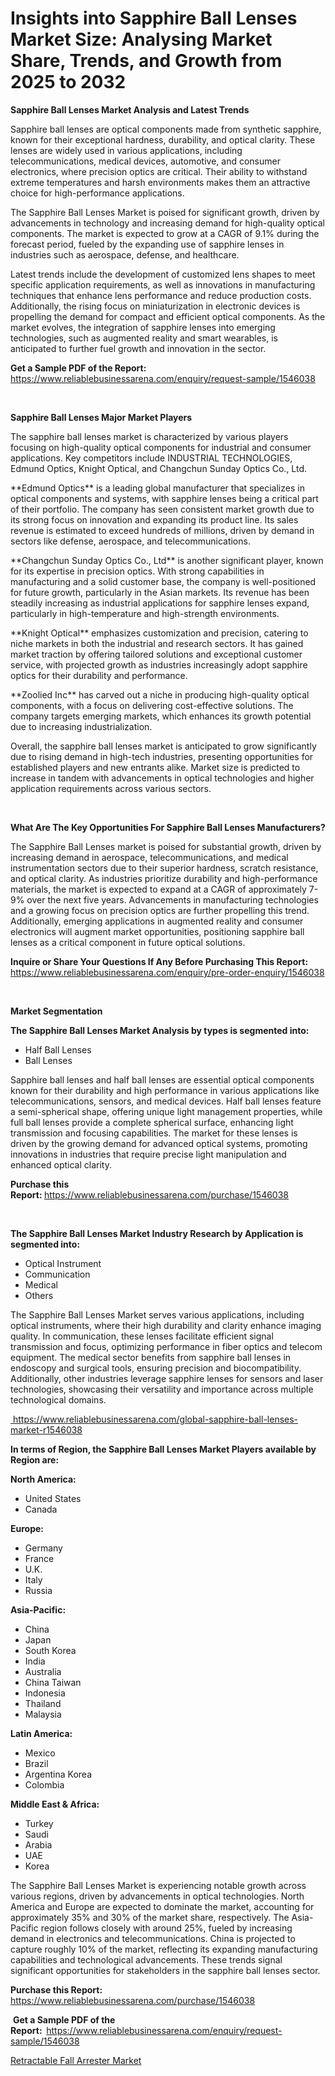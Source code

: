 <p><h1>Insights into Sapphire Ball Lenses Market Size: Analysing Market Share, Trends, and Growth from 2025 to 2032</h1></p><p><strong>Sapphire Ball Lenses Market Analysis and Latest Trends</strong></p>
<p><p>Sapphire ball lenses are optical components made from synthetic sapphire, known for their exceptional hardness, durability, and optical clarity. These lenses are widely used in various applications, including telecommunications, medical devices, automotive, and consumer electronics, where precision optics are critical. Their ability to withstand extreme temperatures and harsh environments makes them an attractive choice for high-performance applications.</p><p>The Sapphire Ball Lenses Market is poised for significant growth, driven by advancements in technology and increasing demand for high-quality optical components. The market is expected to grow at a CAGR of 9.1% during the forecast period, fueled by the expanding use of sapphire lenses in industries such as aerospace, defense, and healthcare. </p><p>Latest trends include the development of customized lens shapes to meet specific application requirements, as well as innovations in manufacturing techniques that enhance lens performance and reduce production costs. Additionally, the rising focus on miniaturization in electronic devices is propelling the demand for compact and efficient optical components. As the market evolves, the integration of sapphire lenses into emerging technologies, such as augmented reality and smart wearables, is anticipated to further fuel growth and innovation in the sector.</p></p>
<p><strong>Get a Sample PDF of the Report:&nbsp;</strong> <a href="https://www.reliablebusinessarena.com/enquiry/request-sample/1546038?utm_campaign=2262&utm_medium=2&utm_source=Github&utm_content=ia&utm_term=17022025&utm_id=sapphire-ball-lenses">https://www.reliablebusinessarena.com/enquiry/request-sample/1546038</a></p>
<p>&nbsp;</p>
<p><strong>Sapphire Ball Lenses Major Market Players</strong></p>
<p><p>The sapphire ball lenses market is characterized by various players focusing on high-quality optical components for industrial and consumer applications. Key competitors include INDUSTRIAL TECHNOLOGIES, Edmund Optics, Knight Optical, and Changchun Sunday Optics Co., Ltd.</p><p>**Edmund Optics** is a leading global manufacturer that specializes in optical components and systems, with sapphire lenses being a critical part of their portfolio. The company has seen consistent market growth due to its strong focus on innovation and expanding its product line. Its sales revenue is estimated to exceed hundreds of millions, driven by demand in sectors like defense, aerospace, and telecommunications.</p><p>**Changchun Sunday Optics Co., Ltd** is another significant player, known for its expertise in precision optics. With strong capabilities in manufacturing and a solid customer base, the company is well-positioned for future growth, particularly in the Asian markets. Its revenue has been steadily increasing as industrial applications for sapphire lenses expand, particularly in high-temperature and high-strength environments.</p><p>**Knight Optical** emphasizes customization and precision, catering to niche markets in both the industrial and research sectors. It has gained market traction by offering tailored solutions and exceptional customer service, with projected growth as industries increasingly adopt sapphire optics for their durability and performance.</p><p>**Zoolied Inc** has carved out a niche in producing high-quality optical components, with a focus on delivering cost-effective solutions. The company targets emerging markets, which enhances its growth potential due to increasing industrialization.</p><p>Overall, the sapphire ball lenses market is anticipated to grow significantly due to rising demand in high-tech industries, presenting opportunities for established players and new entrants alike. Market size is predicted to increase in tandem with advancements in optical technologies and higher application requirements across various sectors.</p></p>
<p>&nbsp;</p>
<p><strong>What Are The Key Opportunities For Sapphire Ball Lenses Manufacturers?</strong></p>
<p><p>The Sapphire Ball Lenses market is poised for substantial growth, driven by increasing demand in aerospace, telecommunications, and medical instrumentation sectors due to their superior hardness, scratch resistance, and optical clarity. As industries prioritize durability and high-performance materials, the market is expected to expand at a CAGR of approximately 7-9% over the next five years. Advancements in manufacturing technologies and a growing focus on precision optics are further propelling this trend. Additionally, emerging applications in augmented reality and consumer electronics will augment market opportunities, positioning sapphire ball lenses as a critical component in future optical solutions.</p></p>
<p><strong>Inquire or Share Your Questions If Any Before Purchasing This Report:</strong> <a href="https://www.reliablebusinessarena.com/enquiry/pre-order-enquiry/1546038?utm_campaign=2262&utm_medium=2&utm_source=Github&utm_content=ia&utm_term=17022025&utm_id=sapphire-ball-lenses">https://www.reliablebusinessarena.com/enquiry/pre-order-enquiry/1546038</a></p>
<p>&nbsp;</p>
<p><strong>Market Segmentation</strong></p>
<p><strong>The Sapphire Ball Lenses Market Analysis by types is segmented into:</strong></p>
<p><ul><li>Half Ball Lenses</li><li>Ball Lenses</li></ul></p>
<p><p>Sapphire ball lenses and half ball lenses are essential optical components known for their durability and high performance in various applications like telecommunications, sensors, and medical devices. Half ball lenses feature a semi-spherical shape, offering unique light management properties, while full ball lenses provide a complete spherical surface, enhancing light transmission and focusing capabilities. The market for these lenses is driven by the growing demand for advanced optical systems, promoting innovations in industries that require precise light manipulation and enhanced optical clarity.</p></p>
<p><strong>Purchase this Report:&nbsp;</strong><a href="https://www.reliablebusinessarena.com/purchase/1546038?utm_campaign=2262&utm_medium=2&utm_source=Github&utm_content=ia&utm_term=17022025&utm_id=sapphire-ball-lenses">https://www.reliablebusinessarena.com/purchase/1546038</a></p>
<p>&nbsp;</p>
<p><strong>The Sapphire Ball Lenses Market Industry Research by Application is segmented into:</strong></p>
<p><ul><li>Optical Instrument</li><li>Communication</li><li>Medical</li><li>Others</li></ul></p>
<p><p>The Sapphire Ball Lenses Market serves various applications, including optical instruments, where their high durability and clarity enhance imaging quality. In communication, these lenses facilitate efficient signal transmission and focus, optimizing performance in fiber optics and telecom equipment. The medical sector benefits from sapphire ball lenses in endoscopy and surgical tools, ensuring precision and biocompatibility. Additionally, other industries leverage sapphire lenses for sensors and laser technologies, showcasing their versatility and importance across multiple technological domains.</p></p>
<p><a href="https://www.reliablebusinessarena.com/global-sapphire-ball-lenses-market-r1546038?utm_campaign=2262&utm_medium=2&utm_source=Github&utm_content=ia&utm_term=17022025&utm_id=sapphire-ball-lenses">&nbsp;https://www.reliablebusinessarena.com/global-sapphire-ball-lenses-market-r1546038</a></p>
<p><strong>In terms of Region, the Sapphire Ball Lenses Market Players available by Region are:</strong></p>
<p>
    <p> <strong> North America: </strong>
        <ul>
            <li>United States</li>
            <li>Canada</li>
        </ul>
        </p> 
    <p> <strong> Europe: </strong>
        <ul>
            <li>Germany</li>
            <li>France</li>
            <li>U.K.</li>
            <li>Italy</li>
            <li>Russia</li>
        </ul>
        </p> 
    <p> <strong> Asia-Pacific: </strong>
        <ul>
            <li>China</li>
            <li>Japan</li>
            <li>South Korea</li>
            <li>India</li>
            <li>Australia</li>
            <li>China Taiwan</li>
            <li>Indonesia</li>
            <li>Thailand</li>
            <li>Malaysia</li>
        </ul>
        </p> 
    <p> <strong> Latin America: </strong>
        <ul>
            <li>Mexico</li>
            <li>Brazil</li>
            <li>Argentina Korea</li>
            <li>Colombia</li>
        </ul>
        </p> 
    <p> <strong> Middle East & Africa: </strong>
        <ul>
            <li>Turkey</li>
            <li>Saudi</li>
            <li>Arabia</li>
            <li>UAE</li>
            <li>Korea</li>
        </ul>
    </p>
    </p>
<p><p>The Sapphire Ball Lenses Market is experiencing notable growth across various regions, driven by advancements in optical technologies. North America and Europe are expected to dominate the market, accounting for approximately 35% and 30% of the market share, respectively. The Asia-Pacific region follows closely with around 25%, fueled by increasing demand in electronics and telecommunications. China is projected to capture roughly 10% of the market, reflecting its expanding manufacturing capabilities and technological advancements. These trends signal significant opportunities for stakeholders in the sapphire ball lenses sector.</p></p>
<p><strong>Purchase this Report: </strong><a href="https://www.reliablebusinessarena.com/purchase/1546038?utm_campaign=2262&utm_medium=2&utm_source=Github&utm_content=ia&utm_term=17022025&utm_id=sapphire-ball-lenses">https://www.reliablebusinessarena.com/purchase/1546038</a></p>
<p>&nbsp;<strong>Get a Sample PDF of the Report:&nbsp;&nbsp;</strong><a href="https://www.reliablebusinessarena.com/enquiry/request-sample/1546038?utm_campaign=2262&utm_medium=2&utm_source=Github&utm_content=ia&utm_term=17022025&utm_id=sapphire-ball-lenses">https://www.reliablebusinessarena.com/enquiry/request-sample/1546038</a></p>
<p><strong></strong></p>
<p><p><a href="https://github.com/leopardmicheal7019/Market-Research-Report-List-1/blob/main/retractable-fall-arrester-market.md?utm_campaign=2262&utm_medium=2&utm_source=Github&utm_content=ia&utm_term=17022025&utm_id=sapphire-ball-lenses">Retractable Fall Arrester Market</a></p></p>